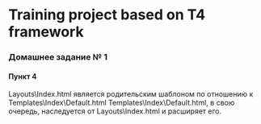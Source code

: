 # Training project based on T4 framework

### Домашнее задание № 1

#### Пункт 4
Layouts\Index.html является родительским шаблоном по отношению к Templates\Index\Default.html
Templates\Index\Default.html, в свою очередь, наследуется от Layouts\Index.html и расширяет его.

